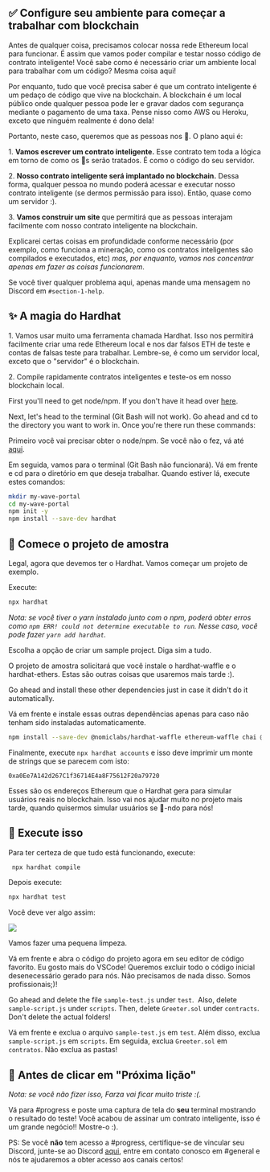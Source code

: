 ✅ Configure seu ambiente para começar a trabalhar com blockchain
---------------------------------------------------

Antes de qualquer coisa, precisamos colocar nossa rede Ethereum local para funcionar. É assim que vamos poder compilar e testar nosso código de contrato inteligente! Você sabe como é necessário criar um ambiente local para trabalhar com um código? Mesma coisa aqui!

Por enquanto, tudo que você precisa saber é que um contrato inteligente é um pedaço de código que vive na blockchain. A blockchain é um local público onde qualquer pessoa pode ler e gravar dados com segurança mediante o pagamento de uma taxa. Pense nisso como AWS ou Heroku, exceto que ninguém realmente é dono dela!

Portanto, neste caso, queremos que as pessoas nos 👋. O plano aqui é:

1\. **Vamos escrever um contrato inteligente.** Esse contrato tem toda a lógica em torno de como os 👋s serão tratados. É como o código do seu servidor.

2\. **Nosso contrato inteligente será implantado no blockchain.** Dessa forma, qualquer pessoa no mundo poderá acessar e executar nosso contrato inteligente (se dermos permissão para isso). Então, quase como um servidor :).

3\. **Vamos construir um site** que permitirá que as pessoas interajam facilmente com nosso contrato inteligente na blockchain.

Explicarei certas coisas em profundidade conforme necessário (por exemplo, como funciona a mineração, como os contratos inteligentes são compilados e executados, etc) *mas, por enquanto, vamos nos concentrar apenas em fazer as coisas funcionarem*.

Se você tiver qualquer problema aqui, apenas mande uma mensagem no Discord em `#section-1-help`.

✨ A magia do Hardhat
----------------------

1\. Vamos usar muito uma ferramenta chamada Hardhat. Isso nos permitirá facilmente criar uma rede Ethereum local e nos dar falsos ETH de teste e contas de falsas teste para trabalhar. Lembre-se, é como um servidor local, exceto que o "servidor" é o blockchain.

2\. Compile rapidamente contratos inteligentes e teste-os em nosso blockchain local.

First you'll need to get node/npm. If you don't have it head over [here](https://hardhat.org/tutorial/setting-up-the-environment.html).

Next, let's head to the terminal (Git Bash will not work). Go ahead and cd to the directory you want to work in. Once you're there run these commands:

Primeiro você vai precisar obter o node/npm. Se você não o fez, vá até [aqui](https://hardhat.org/tutorial/setting-up-the-environment.html).

Em seguida, vamos para o terminal (Git Bash não funcionará). Vá em frente e cd para o diretório em que deseja trabalhar. Quando estiver lá, execute estes comandos:

```bash
mkdir my-wave-portal
cd my-wave-portal
npm init -y
npm install --save-dev hardhat
```

👏 Comece o projeto de amostra
---------------------------

Legal, agora que devemos ter o Hardhat. Vamos começar um projeto de exemplo.

Execute:

```bash
npx hardhat
```

*Nota: se você tiver o yarn instalado junto com o npm, poderá obter erros como `npm ERR! could not determine executable to run`. Nesse caso, você pode fazer `yarn add hardhat`.*

Escolha a opção de criar um sample project. Diga sim a tudo.

O projeto de amostra solicitará que você instale o hardhat-waffle e o hardhat-ethers. Estas são outras coisas que usaremos mais tarde :).

Go ahead and install these other dependencies just in case it didn't do it automatically.

Vá em frente e instale essas outras dependências apenas para caso não tenham sido instaladas automaticamente.

```bash
npm install --save-dev @nomiclabs/hardhat-waffle ethereum-waffle chai @nomiclabs/hardhat-ethers ethers
```

Finalmente, execute `npx hardhat accounts` e isso deve imprimir um monte de strings que se parecem com isto:

`0xa0Ee7A142d267C1f36714E4a8F75612F20a79720`

Esses são os endereços Ethereum que o Hardhat gera para simular usuários reais no blockchain. Isso vai nos ajudar muito no projeto mais tarde, quando quisermos simular usuários se 👋-ndo para nós!

🌟 Execute isso
---------

Para ter certeza de que tudo está funcionando, execute:

```bash
 npx hardhat compile
```
Depois execute:

```bash
npx hardhat test
```

Você deve ver algo assim:

![](https://i.imgur.com/rjPvls0.png)

Vamos fazer uma pequena limpeza.

Vá em frente e abra o código do projeto agora em seu editor de código favorito. Eu gosto mais do VSCode! Queremos excluir todo o código inicial desenecessário gerado para nós. Não precisamos de nada disso. Somos profissionais;)!

Go ahead and delete the file `sample-test.js` under `test`.  Also, delete `sample-script.js` under `scripts`. Then, delete `Greeter.sol` under `contracts`. Don't delete the actual folders!

Vá em frente e exclua o arquivo `sample-test.js` em `test`. Além disso, exclua `sample-script.js` em `scripts`. Em seguida, exclua `Greeter.sol` em `contratos`. Não exclua as pastas!

🚨 Antes de clicar em "Próxima lição"
-------------------------------------------

*Nota: se você não fizer isso, Farza vai ficar muito triste :(.*

Vá para #progress e poste uma captura de tela do **seu** terminal mostrando o resultado do teste! Você acabou de assinar um contrato inteligente, isso é um grande negócio!! Mostre-o :).

PS: Se você **não** tem acesso a #progress, certifique-se de vincular seu Discord, junte-se ao Discord [aqui](https://discord.gg/mXDqs6Ubcc), entre em contato conosco em #general e nós te ajudaremos a obter acesso aos canais certos!